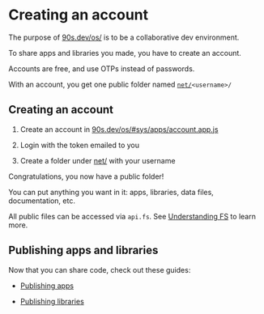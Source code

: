 # Creating an account

The purpose of [90s.dev/os/](/os/) is to be a
collaborative dev environment.

To share apps and libraries you made,
you have to create an account.

Accounts are free, and use OTPs instead of passwords.

With an account, you get one public folder
named <code>[net/](/os/#sys/apps/filer.app.js@net/)\<username>/</code>

## Creating an account

1. Create an account in [90s.dev/os/#sys/apps/account.app.js](/os/#sys/apps/account.app.js)

2. Login with the token emailed to you

3. Create a folder under [net/](/os/#sys/apps/filer.app.js@net/) with your username

Congratulations, you now have a public folder!

You can put anything you want in it: apps, libraries, data files, documentation, etc.

All public files can be accessed via `api.fs`. See [Understanding FS](../guides/filesystem.md#filesystem) to learn more.

## Publishing apps and libraries

Now that you can share code, check out these guides:

* [Publishing apps](publishing-apps.md#publishing-apps)

* [Publishing libraries](publishing-libs.md#publishing-libraries)
